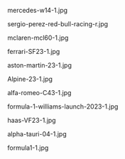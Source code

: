 mercedes-w14-1.jpg

sergio-perez-red-bull-racing-r.jpg

mclaren-mcl60-1.jpg

ferrari-SF23-1.jpg

aston-martin-23-1.jpg

Alpine-23-1.jpg

alfa-romeo-C43-1.jpg

formula-1-williams-launch-2023-1.jpg

haas-VF23-1.jpg

alpha-tauri-04-1.jpg

formula1-1.jpg
